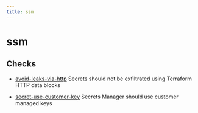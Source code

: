 ```yaml
---
title: ssm
---
```


# ssm

## Checks


- [avoid-leaks-via-http](avoid-leaks-via-http) Secrets should not be exfiltrated using Terraform HTTP data blocks

- [secret-use-customer-key](secret-use-customer-key) Secrets Manager should use customer managed keys



